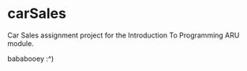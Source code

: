 # carSales
Car Sales assignment project for the Introduction To Programming ARU module.

bababooey :^)
